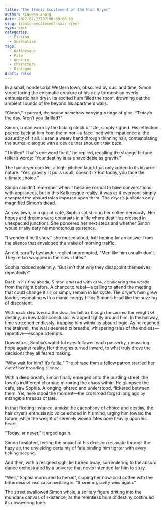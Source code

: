 ```yaml
---
title: "The Ironic Excitement of the Hair Dryer"
author: Xiaowen Zhang
date: 2022-02-27T07:00:00+08:00
slug: ironic-excitement-hair-dryer
type: post
categories:
  - Fiction
  - Surrealism
tags:
  - Kafkaesque
  - Fate
  - Western
  - Characters
  - Dialogue
draft: false
---
```


In a small, nondescript Western town, obscured by dust and time, Simon stood facing the enigmatic creature of his daily torment: an overly enthusiastic hair dryer. Its excited hum filled the room, drowning out the ambient sounds of life beyond his apartment walls. 

“Simon,” it purred, the sound somehow carrying a tinge of glee. “Today’s the day. Aren’t you thrilled?”

Simon, a man worn by the ticking clock of fate, simply sighed. His reflection peered back at him from the mirror—a face lined with impatience at the absurdity of it all. He ran a weary hand through thinning hair, contemplating the surreal dialogue with a device that shouldn’t talk back.

“Thrilled? That’s one word for it,” he replied, recalling the strange fortune teller’s words: “Your destiny is as unavoidable as gravity.”

The hair dryer cackled, a high-pitched laugh that only added to its bizarre nature. “Yes, gravity! It pulls us all, doesn’t it? But today, you face the ultimate choice.”

Simon couldn’t remember when it became normal to have conversations with appliances, but in this Kafkaesque reality, it was as if everyone simply accepted the absurd roles imposed upon them. The dryer’s jubilation only magnified Simon’s dread.

Across town, in a quaint café, Sophia sat stirring her coffee nervously. Her hopes and dreams were constants in a life where destinies crossed in unexpected junctions. She pondered her next steps and whether Simon would finally defy his monotonous existence.

“I wonder if he’ll show,” she mused aloud, half hoping for an answer from the silence that enveloped the wake of morning traffic.

An old, scruffy bystander replied unprompted, “Men like him usually don’t. They’re too wrapped in their own fates.”

Sophia nodded solemnly. “But isn’t that why they disappoint themselves repeatedly?”

Back in his tiny abode, Simon dressed with care, considering the words from the night before. A chance to rebel—a calling to attend the meeting that could change it all, or simply remain in his cycle. The dryer’s hum grew louder, resonating with a manic energy filling Simon’s head like the buzzing of discontent.

With each step toward the door, he felt as though he carried the weight of destiny, an inevitable conclusion wrapped tightly around him. In the hallway, time stretched endlessly, trapping him within its absurd logic. As he reached the stairwell, the walls seemed to breathe, whispering tales of the endless—repetitive—escape attempts.

Downstairs, Sophia’s watchful eyes followed each passerby, measuring hope against reality. Her thoughts turned inward, to what truly drove the decisions they all feared making.

“Why wait for him? It’s futile.” The phrase from a fellow patron startled her out of her brooding silence.

With a deep breath, Simon finally emerged onto the bustling street, the town's indifferent churning mirroring the chaos within. He glimpsed the café, saw Sophia. A longing, shared and understood, flickered between them. Yet, here stood the moment—the crossroad forged long ago by intangible threads of fate.

In that fleeting instance, amidst the cacophony of choice and destiny, the hair dryer’s enthusiastic voice echoed in his mind, urging him toward the future, while the weight of serenely woven fates bore heavily upon his heart.

“Today, or never,” it urged again.

Simon hesitated, feeling the impact of his decision resonate through the hazy air, the unyielding certainty of fate binding him tighter with every ticking second.

And then, with a resigned sigh, he turned away, surrendering to the absurd dance orchestrated by a universe that never intended for him to stray.

“Well,” Sophia murmured to herself, sipping her now-cold coffee with the bitterness of realization settling in. “It seems gravity wins again.”

The street swallowed Simon whole, a solitary figure drifting into the mundane canvas of existence, as the relentless hum of destiny continued its unwavering tune.